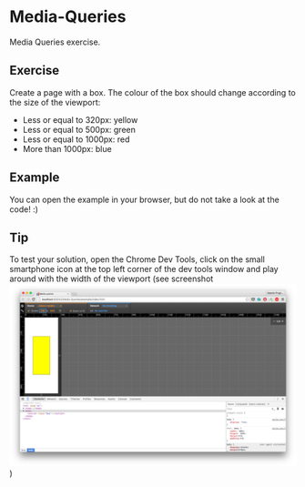 # Media-Queries

Media Queries exercise.

## Exercise

Create a page with a box. The colour of the box should change according to the size of the viewport:

- Less or equal to 320px: yellow
- Less or equal to 500px: green
- Less or equal to 1000px: red
- More than 1000px: blue

## Example

You can open the example in your browser, but do not take a look at the code! :)

## Tip

To test your solution, open the Chrome Dev Tools, click on the small smartphone icon at the top left corner of the dev tools window 
and play around with the width of the viewport (see screenshot ![Testing](src/testing.png))